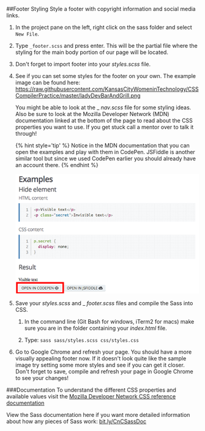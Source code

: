 ##Footer Styling
Style a footer with copyright information and social media links.

1. In the project pane on the left, right click on the sass folder and select `New File`. 

2. Type `_footer.scss` and press enter. This will be the partial file where the styling for the main body portion of our page will be located.

3. Don't forget to import footer into your _styles.scss_ file.

4. See if you can set some styles for the footer on your own.  The example image can be found here: https://raw.githubusercontent.com/KansasCityWomeninTechnology/CSSCompilerPractice/master/ladyDevBarAndGrill.png

    You might be able to look at the _ _nav.scss_ file for some styling ideas. Also be sure to look at the Mozilla Developer Network (MDN) documentation linked at the bottom of the page to read about the CSS properties you want to use. If you get stuck call a mentor over to talk it through!

    {% hint style='tip' %}
    Notice in the MDN documentation that you can open the examples and play with them in CodePen.  JSFiddle is another similar tool but since we used CodePen earlier you should already have an account there.
    {% endhint %}
    
    ![](/images/mdn-doc-codepen.png)
    
6. Save your _styles.scss_ and _ _footer.scss_ files and compile the Sass into CSS. 
    
    1. In the command line (Git Bash for windows, iTerm2 for macs) make sure you are in the folder containing your _index.html_ file.
    
    2.  Type: `sass sass/styles.scss css/styles.css`

7. Go to Google Chrome and refresh your page. You should have a more visually appealing footer now.  If it doesn't look quite like the sample image try setting some more styles and see if you can get it closer.  Don't forget to save, compile and refresh your page in Google Chrome to see your changes!


###Documentation
To understand the different CSS properties and available values visit the [Mozilla Developer Network CSS reference documentation](https://developer.mozilla.org/en-US/docs/Web/CSS/Reference)

View the Sass documentation here if you want more detailed information about how any pieces of Sass work: [bit.ly/CnCSassDoc](http://bit.ly/CnCSassDoc) 
